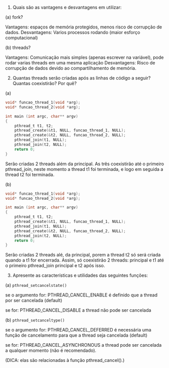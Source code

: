 1. Quais são as vantagens e desvantagens em utilizar:

(a) fork?

Vantagens: espaços de memória protegidos, menos risco de corrupção de dados.
Desvantagens: Varios processos rodando (maior esforço computacional)

(b) threads?

Vantagens: Comunicação mais simples (apenas escrever na variável), pode rodar varias threads em uma mesma aplicação
Desvantagens: Risco de corrupção de dados devido ao compartilhamento de memória.

2. Quantas threads serão criadas após as linhas de código a seguir? Quantas coexistirão? Por quê?

(a)

```C
void* funcao_thread_1(void *arg);
void* funcao_thread_2(void *arg);

int main (int argc, char** argv)
{
	pthread_t t1, t2;
	pthread_create(&t1, NULL, funcao_thread_1, NULL);
	pthread_create(&t2, NULL, funcao_thread_2, NULL);
	pthread_join(t1, NULL);
	pthread_join(t2, NULL);
	return 0;
}
```

Serão criadas 2 threads além da principal. As três coexistirão até o primeiro pthread_join, neste momento a thread t1 foi terminada, e logo em seguida a thread t2 foi terminada.


(b)
```C
void* funcao_thread_1(void *arg);
void* funcao_thread_2(void *arg);

int main (int argc, char** argv)
{
	pthread_t t1, t2;
	pthread_create(&t1, NULL, funcao_thread_1, NULL);
	pthread_join(t1, NULL);
	pthread_create(&t2, NULL, funcao_thread_2, NULL);
	pthread_join(t2, NULL);
	return 0;
}
```


Serão criadas 2 threads alé, da principal, porem a thread t2 só será criada quando a t1 for encerrada. Assim, só coexistirão 2 threads:
principal e t1 até o primeiro pthread_join
principal e t2 após isso.



3. Apresente as características e utilidades das seguintes funções:

(a) `pthread_setcancelstate()`

se o argumento for: PTHREAD_CANCEL_ENABLE
é definido que a thread por ser cancelada (default)

se for:  PTHREAD_CANCEL_DISABLE
a thread não pode ser cancelada



(b) `pthread_setcanceltype()`

se o argumento for: PTHREAD_CANCEL_DEFERRED
é necessária uma função de cancelamento para que a thread seja cancelada (default)

se for:  PTHREAD_CANCEL_ASYNCHRONOUS
a thread pode ser cancelada a qualquer momento (não é recomendado).



(DICA: elas são relacionadas à função pthread_cancel().)
